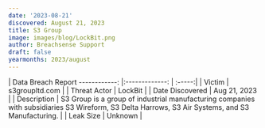 ```yaml
---
date: '2023-08-21'
discovered: August 21, 2023
title: S3 Group
image: images/blog/LockBit.png
author: Breachsense Support
draft: false
yearmonths: 2023/august
---
```



| Data Breach Report
------------:     |:-------------:    | :-----:|
| Victim      | s3groupltd.com      | 
| Threat Actor      |  LockBit     | 
| Date Discovered      | Aug 21, 2023      | 
| Description      | S3 Group is a group of industrial manufacturing companies with subsidiaries S3 Wireform, S3 Delta Harrows, S3 Air Systems, and S3 Manufacturing.      | 
| Leak Size      | Unknown      | 

